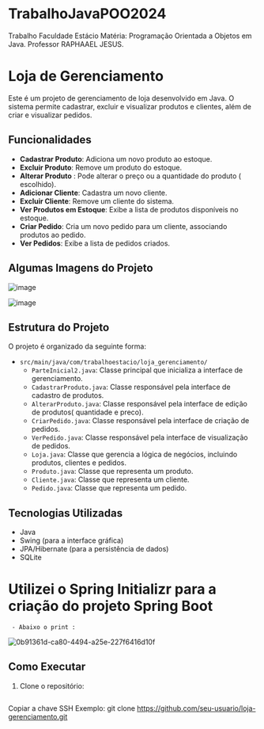 # TrabalhoJavaPOO2024
Trabalho Faculdade Estácio 
Matéria: Programação Orientada a Objetos em Java.
Professor RAPHAAEL JESUS.
# Loja de Gerenciamento

Este é um projeto de gerenciamento de loja desenvolvido em Java. O sistema permite cadastrar, excluir e visualizar produtos e clientes, além de criar e visualizar pedidos.

## Funcionalidades

- **Cadastrar Produto**: Adiciona um novo produto ao estoque.
- **Excluir Produto**: Remove um produto do estoque.
- **Alterar Produto** : Pode alterar o preço ou a quantidade do produto ( escolhido).
- **Adicionar Cliente**: Cadastra um novo cliente.
- **Excluir Cliente**: Remove um cliente do sistema.
- **Ver Produtos em Estoque**: Exibe a lista de produtos disponíveis no estoque.
- **Criar Pedido**: Cria um novo pedido para um cliente, associando produtos ao pedido.
- **Ver Pedidos**: Exibe a lista de pedidos criados.

## Algumas Imagens do Projeto 

![image](https://github.com/euaisabela/TrabalhoJavaPOO2024/assets/129691258/cec1fdd1-d1d1-4887-8d41-049cfd23e3ef)

![image](https://github.com/euaisabela/TrabalhoJavaPOO2024/assets/129691258/f674cc2b-f315-4488-b981-e51ce72b2822)






## Estrutura do Projeto

O projeto é organizado da seguinte forma:

- `src/main/java/com/trabalhoestacio/loja_gerenciamento/`
  - `ParteInicial2.java`: Classe principal que inicializa a interface de gerenciamento.
  - `CadastrarProduto.java`: Classe responsável pela interface de cadastro de produtos.
  - `AlterarProduto.java`: Classe responsável pela interface de edição de produtos( quantidade e preco).
  - `CriarPedido.java`: Classe responsável pela interface de criação de pedidos.
  - `VerPedido.java`: Classe responsável pela interface de visualização de pedidos.
  - `Loja.java`: Classe que gerencia a lógica de negócios, incluindo produtos, clientes e pedidos.
  - `Produto.java`: Classe que representa um produto.
  - `Cliente.java`: Classe que representa um cliente.
  - `Pedido.java`: Classe que representa um pedido.

## Tecnologias Utilizadas

- Java
- Swing (para a interface gráfica)
- JPA/Hibernate (para a persistência de dados)
- SQLite


# Utilizei o Spring Initializr para a criação do projeto Spring Boot
     - Abaixo o print :

![0b91361d-ca80-4494-a25e-227f6416d10f](https://github.com/euaisabela/TrabalhoJavaPOO2024/assets/129691258/ceb0cbac-91f6-45c2-8989-d531cecd033e)


## Como Executar

1. Clone o repositório:
   ```bash
Copiar a chave SSH 
Exemplo:
   git clone https://github.com/seu-usuario/loja-gerenciamento.git

